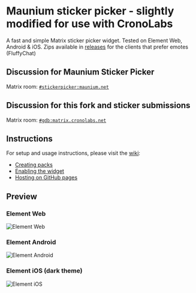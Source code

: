 # Maunium sticker picker - slightly modified for use with CronoLabs
A fast and simple Matrix sticker picker widget. Tested on Element Web, Android & iOS. Zips available in [releases](https://github.com/ron1n/crono-stickerpicker/releases) for the clients that prefer emotes (FluffyChat)  

## Discussion for Maunium Sticker Picker
Matrix room: [`#stickerpicker:maunium.net`](https://matrix.to/#/#stickerpicker:maunium.net)

## Discussion for this fork and sticker submissions
Matrix room: [`#gdb:matrix.cronolabs.net`](https://app.element.io/#/room/#gdb:matrix.cronolabs.net)

## Instructions
For setup and usage instructions, please visit the [wiki](https://github.com/maunium/stickerpicker/wiki):

* [Creating packs](https://github.com/maunium/stickerpicker/wiki/Creating-packs)
* [Enabling the widget](https://github.com/maunium/stickerpicker/wiki/Enabling-the-widget)
* [Hosting on GitHub pages](https://github.com/maunium/stickerpicker/wiki/Hosting-on-GitHub-pages)

[#7]: https://github.com/maunium/stickerpicker/issues/7

## Preview
### Element Web
![Element Web](preview-element-web.png)

### Element Android
![Element Android](preview-element-android.png)

### Element iOS (dark theme)
![Element iOS](preview-element-ios.png)
